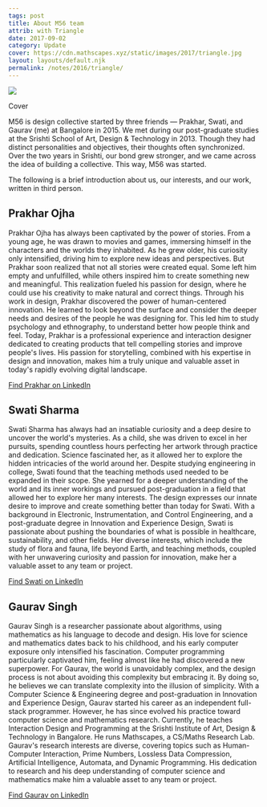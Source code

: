 ```yaml
---
tags: post
title: About M56 team
attrib: with Triangle
date: 2017-09-02
category: Update
cover: https://cdn.mathscapes.xyz/static/images/2017/triangle.jpg
layout: layouts/default.njk
permalink: /notes/2016/triangle/
--- 
```


<img src="https://cdn.mathscapes.xyz/static/images/2017/triangle.jpg"/>

Cover

M56 is design collective started by three friends — Prakhar, Swati, and Gaurav (me) at Bangalore in 2015. We met during our post-graduate studies at the Srishti School of Art, Design & Technology in 2013. Though they had distinct personalities and objectives, their thoughts often synchronized. Over the two years in Srishti, our bond grew stronger, and we came across the idea of building a collective. This way, M56 was started.

The following is a brief introduction about us, our interests, and our work, written in third person.

## Prakhar Ojha

Prakhar Ojha has always been captivated by the power of stories. From a young age, he was drawn to movies and games, immersing himself in the characters and the worlds they inhabited. As he grew older, his curiosity only intensified, driving him to explore new ideas and perspectives. But Prakhar soon realized that not all stories were created equal. Some left him empty and unfulfilled, while others inspired him to create something new and meaningful. This realization fueled his passion for design, where he could use his creativity to make natural and correct things. Through his work in design, Prakhar discovered the power of human-centered innovation. He learned to look beyond the surface and consider the deeper needs and desires of the people he was designing for. This led him to study psychology and ethnography, to understand better how people think and feel. Today, Prakhar is a professional experience and interaction designer dedicated to creating products that tell compelling stories and improve people's lives. His passion for storytelling, combined with his expertise in design and innovation, makes him a truly unique and valuable asset in today's rapidly evolving digital landscape.

[Find Prakhar on LinkedIn](https://www.linkedin.com/in/prakhar-ojha-0b4766255/)

## Swati Sharma

Swati Sharma has always had an insatiable curiosity and a deep desire to uncover the world's mysteries. As a child, she was driven to excel in her pursuits, spending countless hours perfecting her artwork through practice and dedication. Science fascinated her, as it allowed her to explore the hidden intricacies of the world around her. Despite studying engineering in college, Swati found that the teaching methods used needed to be expanded in their scope. She yearned for a deeper understanding of the world and its inner workings and pursued post-graduation in a field that allowed her to explore her many interests. The design expresses our innate desire to improve and create something better than today for Swati. With a background in Electronic, Instrumentation, and Control Engineering, and a post-graduate degree in Innovation and Experience Design, Swati is passionate about pushing the boundaries of what is possible in healthcare, sustainability, and other fields. Her diverse interests, which include the study of flora and fauna, life beyond Earth, and teaching methods, coupled with her unwavering curiosity and passion for innovation, make her a valuable asset to any team or project.

[Find Swati on LinkedIn](https://in.linkedin.com/in/arcturus23)

## Gaurav Singh

Gaurav Singh is a researcher passionate about algorithms, using mathematics as his language to decode and design. His love for science and mathematics dates back to his childhood, and his early computer exposure only intensified his fascination. Computer programming particularly captivated him, feeling almost like he had discovered a new superpower. For Gaurav, the world is unavoidably complex, and the design process is not about avoiding this complexity but embracing it. By doing so, he believes we can translate complexity into the illusion of simplicity. With a Computer Science & Engineering degree and post-graduation in Innovation and Experience Design, Gaurav started his career as an independent full-stack programmer. However, he has since evolved his practice toward computer science and mathematics research. Currently, he teaches Interaction Design and Programming at the Srishti Institute of Art, Design & Technology in Bangalore. He runs Mathscapes, a CS/Maths Research Lab. Gaurav's research interests are diverse, covering topics such as Human-Computer Interaction, Prime Numbers, Lossless Data Compression, Artificial Intelligence, Automata, and Dynamic Programming. His dedication to research and his deep understanding of computer science and mathematics make him a valuable asset to any team or project.

[Find Gaurav on LinkedIn](https://in.linkedin.com/in/gv-sh)